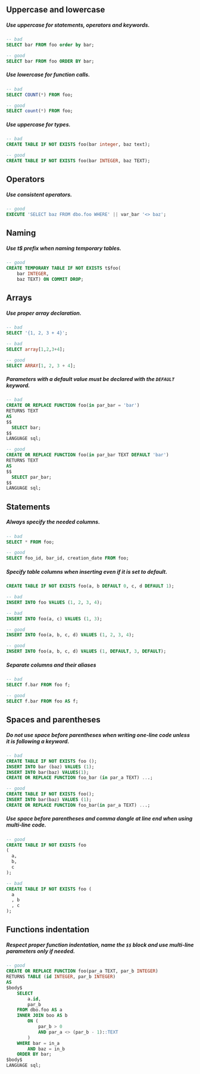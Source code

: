 
## Uppercase and lowercase ##
##### Use uppercase for statements, operators and keywords.
```sql
-- bad
SELECT bar FROM foo order by bar;

-- good
SELECT bar FROM foo ORDER BY bar;
```

##### Use lowercase for function calls.
```sql
-- bad
SELECT COUNT(*) FROM foo;

-- good
SELECT count(*) FROM foo;
```

##### Use uppercase for types.
```sql
-- bad
CREATE TABLE IF NOT EXISTS foo(bar integer, baz text);

-- good
CREATE TABLE IF NOT EXISTS foo(bar INTEGER, baz TEXT);
```

## Operators ##
##### Use consistent operators.
```sql
-- good
EXECUTE 'SELECT baz FROM dbo.foo WHERE' || var_bar '<> baz';
```

## Naming ##
##### Use t$ prefix when naming temporary tables.
```sql
-- good
CREATE TEMPORARY TABLE IF NOT EXISTS t$foo(
    bar INTEGER,
    baz TEXT) ON COMMIT DROP;
```

## Arrays ##
##### Use proper array declaration.
```sql
-- bad
SELECT '{1, 2, 3 + 4}';

-- bad
SELECT array[1,2,3+4];

-- good
SELECT ARRAY[1, 2, 3 + 4];
```

##### Parameters with a default value must be declared with the `DEFAULT` keyword.
```sql
-- bad
CREATE OR REPLACE FUNCTION foo(in par_bar = 'bar') 
RETURNS TEXT 
AS 
$$
  SELECT bar;
$$ 
LANGUAGE sql;

-- good
CREATE OR REPLACE FUNCTION foo(in par_bar TEXT DEFAULT 'bar') 
RETURNS TEXT 
AS 
$$
  SELECT par_bar;
$$ 
LANGUAGE sql;
```

## Statements ##
##### Always specify the needed columns.
```sql
-- bad
SELECT * FROM foo;

-- good
SELECT foo_id, bar_id, creation_date FROM foo;
```

##### Specify table columns when inserting even if it is set to default.
```sql
CREATE TABLE IF NOT EXISTS foo(a, b DEFAULT 0, c, d DEFAULT 1);

-- bad
INSERT INTO foo VALUES (1, 2, 3, 4);

-- bad
INSERT INTO foo(a, c) VALUES (1, 3);

-- good
INSERT INTO foo(a, b, c, d) VALUES (1, 2, 3, 4);

-- good
INSERT INTO foo(a, b, c, d) VALUES (1, DEFAULT, 3, DEFAULT);
```

##### Separate columns and their aliases
```sql
-- bad
SELECT f.bar FROM foo f;

-- good
SELECT f.bar FROM foo AS f;
```

## Spaces and parentheses ##
##### Do not use space before parentheses when writing one-line code unless it is following a keyword.
```sql
-- bad
CREATE TABLE IF NOT EXISTS foo ();
INSERT INTO bar (baz) VALUES (1);
INSERT INTO bar(baz) VALUES(1);
CREATE OR REPLACE FUNCTION foo_bar (in par_a TEXT) ...;

-- good
CREATE TABLE IF NOT EXISTS foo();
INSERT INTO bar(baz) VALUES (1);
CREATE OR REPLACE FUNCTION foo_bar(in par_a TEXT) ...;
```

##### Use space before parentheses and comma dangle at line end when using multi-line code.
```sql
-- good
CREATE TABLE IF NOT EXISTS foo
(
  a,
  b,
  c
);

-- bad
CREATE TABLE IF NOT EXISTS foo (
  a
  , b
  , c
);
```

## Functions indentation ##
##### Respect proper function indentation, name the `$$` block and use multi-line parameters only if needed.
```sql
-- good
CREATE OR REPLACE FUNCTION foo(par_a TEXT, par_b INTEGER)
RETURNS TABLE (id INTEGER, par_b INTEGER)
AS 
$body$
    SELECT 
        a.id,
        par_b
    FROM dbo.foo AS a
    INNER JOIN boo AS b
        ON (
            par_b > 0
            AND par_a <> (par_b - 1)::TEXT
        )
    WHERE bar = in_a 
        AND baz = in_b
    ORDER BY bar;
$body$ 
LANGUAGE sql;
```
